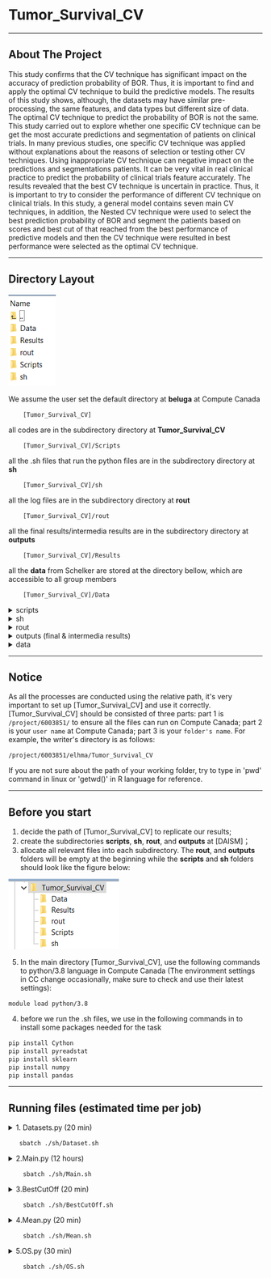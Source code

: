# Tumor_Survival_CV
---
## About The Project

This study confirms that the CV technique has significant impact on the accuracy of prediction probability of BOR. Thus, it is important to find and apply the optimal CV technique to build the predictive models. The results of this study shows, although, the datasets may have similar pre-processing, the same features, and data types but different size of data. The optimal CV technique to predict the probability of BOR is not the same. This study carried out to explore whether one specific CV technique can be get the most accurate predictions and segmentation of patients on clinical trials. In many previous studies, one specific CV technique was applied without explanations about the reasons of selection or testing other CV techniques. Using inappropriate CV technique can negative impact on the predictions and segmentations patients. It can be very vital in real clinical practice to predict the probability of clinical trials feature accurately. The results revealed that the best CV technique is uncertain in practice. Thus, it is important to try to consider the performance of different CV technique on clinical trials. In this study, a general model contains seven main CV techniques, in addition, the Nested CV technique were used to select the best prediction probability of BOR and segment the patients based on scores and best cut of that reached from the best performance of predictive models and then the CV technique were resulted in best performance were selected as the optimal CV technique. 

---
## Directory Layout
![image](image0.png)

We assume the user set the default directory at **beluga** at Compute Canada
~~~
    [Tumor_Survival_CV]  
~~~
all codes are in the subdirectory directory at **Tumor_Survival_CV**
~~~
    [Tumor_Survival_CV]/Scripts 
~~~
all the .sh files that run the python files are in the subdirectory directory at **sh** 
~~~
    [Tumor_Survival_CV]/sh  
~~~
all the log files are in the subdirectory directory at **rout** 
~~~
    [Tumor_Survival_CV]/rout  
~~~
all the final results/intermedia results are in the subdirectory directory at **outputs**
~~~
    [Tumor_Survival_CV]/Results  
~~~
all the **data** from Schelker are stored at the directory bellow, which are accessible to all group members
~~~
    [Tumor_Survival_CV]/Data 
~~~

<details><summary>scripts</summary>

    ├── scripts  
    │ 	 ├── Datasets.py	                 # Making dataframes for building the predcitive models
    │ 	 ├── Main.py 		                 # main code using to build the predictive models 
    │ 	 ├── HouldOut.py	                 # import pkg_resources
    │ 	 ├── HouldOut_M2.py		         # Build simulation using test and purified.h5ad 
    │ 	 ├── LOOCV.py			         # Split data to train and test   
    │ 	 ├── LOOCV_M2.py		         # import pkg_resources
    │ 	 ├── LpOCV.py			         # Build simulation using test and purified.h5ad 
    │ 	 ├── LpOCV_M2.py		         # Split data to train and test 
    │ 	 ├── KFold.py			         # import pkg_resources
    │ 	 ├── KFold_M2.py		         # Build simulation using test and purified.h5ad 
    │ 	 ├── StratifiedKFold.py		         # Split data to train and test
    │ 	 ├── StratifiedKFold_M2.py	         # Build simulation using test and purified.h5ad 
    │ 	 ├── RepeatedKFold.py		         # Split data to train and test 
    │ 	 ├── RepeatedKFold_M2.py	         # import pkg_resources
    │ 	 ├── RepeatedStratifiedKFold.py		 # Build simulation using test and purified.h5ad 
    │ 	 ├── RepeatedStratifiedKFold_M2.py	 # Split data to train and test
    │ 	 ├── Outputs.py			         # Build simulation using test and purified.h5ad 
    │ 	 ├── Select_Best_Cutoff.py		 # Split data to train and test
    │ 	 ├── Mean.py		                 # Split data to train and test
    │ 	 └── OS.py			         # Predict the estimated proportion				
</details>
<details><summary>sh</summary>
    
    ├── sh  
    │ 	 ├── Dataset.sh		# sh.file to run Datasets.py
    │ 	 ├── Main.sh		# sh.file to run Main.py, HoldOut.py, HoldOut_M2, and ...
    │ 	 ├── BestCutOff.sh	# sh.file to run Select_Best_Cutoff.py
    │ 	 ├── Mean.sh		# sh.file to run Mean.py
    │ 	 └── OS.sh		# sh.file to run OS.py		
		
</details>
<details><summary>rout</summary>
        
    ├── rout  
    │ 	 ├── Dataset.sh		# log.file from Dataset.sh
    │ 	 ├── Main.sh		# log.file from Main.sh
    │ 	 ├── BestCutOff.sh	# log.file from BestCutOff.sh
    │ 	 ├── Mean.sh		# log.file from Mean.sh
    │ 	 └── OS.sh		# log.file from OS.sh	
	
</details>
<details><summary>outputs (final & intermedia results)</summary>

    ├──  intermedia result
    │ 	 ├── Coefs_NCT02499770.csv	        # Coefficient of each feature for each predictive model on NCT02499770 
    │ 	 ├── Coefs_NCT02514447.csv	        # Coefficient of each feature for each predictive model on NCT02514447
    │ 	 ├── Coefs_NCT03041311.csv	        # Coefficient of each feature for each predictive model on NCT03041311
    │ 	 ├── Best_Cutoff_NCT02499770.csv	# Best cut offs of predictive models for NCT02499770
    │ 	 ├── Best_Cutoff_NCT02514447.csv	# Best cut offs of predictive models for NCT02514447
    │ 	 ├── Best_Cutoff_NCT03041311.csv	# Best cut offs of predictive models for NCT03041311
    ├──  final result     
    │ 	 ├── Performance_NCT02499770.csv	# Performance of predictive models for NCT02499770
    │ 	 ├── Performance_NCT02514447.csv	# Performance of predictive models for NCT02514447
    │ 	 ├── Performance_NCT03041311.csv	# Performance of predictive models for NCT03041311
    │ 	 ├── Result_NCT02499770.csv	        # Result of predictive models for NCT02499770
    │ 	 ├── Result_NCT02514447.csv             # Result of predictive models for NCT02514447
    │ 	 ├── Result_NCT03041311.csv	        # Result of predictive models for NCT03041311
    │ 	 ├── Summary_NCT02499770.csv	        # Summary of predictive models for NCT02499770
    │ 	 ├── Summary_NCT02514447.csv	        # Summary of predictive models for NCT02514447
    │ 	 ├── Summary_NCT03041311.csv	        # Summary of predictive models for NCT03041311
    │ 	 ├── Confusion_Matrix_NCT02499770.csv	# Confusion Matrix of predictive models for NCT02499770
    │ 	 ├── Confusion_Matrix_NCT02514447.csv	# Confusion Matrix of predictive models for NCT02514447
    │ 	 ├── Confusion_Matrix_NCT03041311.csv	# Confusion Matrix of predictive models for NCT03041311
    │ 	 ├── Time_NCT02499770.csv	        # Time of running predictive models for NCT02499770
    │ 	 ├── Time_NCT02514447.csv	        # Time of running predictive models for NCT02514447
    │ 	 └── Time_NCT03041311.csv	        # Time of running predictive models for NCT03041311
</details>
<details><summary>data</summary>
	    
    ├── data
    │ 	 ├── NCT02499770	# Small Cell Lung Cancer dataset, downloaded from https://data.projectdatasphere.org/projectdatasphere/html/access
    │ 	 ├── NCT02514447	# Small Cell Lung Cancer dataset, downloaded from https://data.projectdatasphere.org/projectdatasphere/html/access
    │ 	 └── NCT03041311	# Small Cell Lung Cancer dataset, downloaded from https://data.projectdatasphere.org/projectdatasphere/html/access
 
</details>

---
## Notice

As all the processes are conducted using the relative path, it's very important to set up [Tumor_Survival_CV] and use it correctly. 
[Tumor_Survival_CV] should be consisted of three parts: part 1 is ```/project/6003851/``` to ensure all the files can run on Compute Canada; part 2 is your ```user name``` at Compute Canada; part 3 is your ```folder's name```. For example, the writer's directory is as follows:

~~~
/project/6003851/elhma/Tumor_Survival_CV
~~~

If you are not sure about the path of your working folder, try to type in 'pwd' command in linux or 'getwd()' in R language for reference. 

---
## Before you start
1. decide the path of [Tumor_Survival_CV] to replicate our results;
2. create the subdirectories **scripts**, **sh**, **rout**, and **outputs** at [DAISM]；
3. allocate all relevant files into each subdirectory. The **rout**, and **outputs** folders will be empty at the beginning while the **scripts** and **sh** folders should look like the figure below:

![image](image1.png)

5. In the main directory [Tumor_Survival_CV], use the following commands to python/3.8  language in Compute Canada (The environment settings in CC change occasionally, make sure to check and use their latest settings):
~~~
module load python/3.8
~~~
4. before we run the .sh files, we use in the following commands in to install some packages needed for the task
~~~
pip install Cython
pip install pyreadstat
pip install sklearn
pip install numpy
pip install pandas
~~~

---

## Running files (estimated time per job)


<details><summary>1. Datasets.py (20 min)</summary>

- reading dataset downloaded from https://data.projectdatasphere.org/projectdatasphere/html/access;

- building a dataframe of baseline characteristics of patients;

- building a dataframe of PCA of the dynamic tumor size for the early four visits;
	
- building a dataframe of Overall Survival;

- building a dataframe of Best Overall Response;

- building a merged dataframe from all features;	

 </details>
 
 ~~~
    sbatch ./sh/Dataset.sh
~~~


<details><summary>2.Main.py (12 hours)</summary>

- running the seven CV techniques and Nested CV techniques using the merged dataframe comesd from Dataset.sh;
	
- saving all results in csv files by running Output.py;

</details>

~~~
    sbatch ./sh/Main.sh
~~~


<details><summary>3.BestCutOff (20 min)</summary>

- reading the predcition outputs of models reached by running Main.sh;

- detecting the best predcitive models and their best cut offs;


</details>

~~~
    sbatch ./sh/BestCutOff.sh
~~~

<details><summary>4.Mean.py (20 min)</summary>

- reading the Main.sh and BestCutOff.sh outputs;

- calculating the mean of coefficients of eact feature comes from selected predictive models;


</details>

~~~
    sbatch ./sh/Mean.sh
~~~

<details><summary>5.OS.py (30 min)</summary>

- reading the outputs of by running Mean.sh and Main.sh;

- computing Kaplan-Meier Curve for each dataset;


</details>

~~~
    sbatch ./sh/OS.sh
~~~






